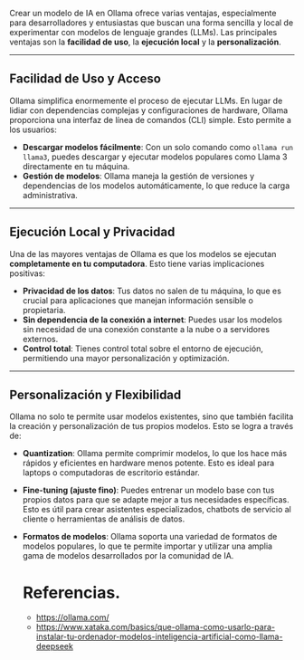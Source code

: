 Crear un modelo de IA en Ollama ofrece varias ventajas, especialmente para desarrolladores y entusiastas que buscan una forma sencilla y local de experimentar con modelos de lenguaje grandes (LLMs). Las principales ventajas son la **facilidad de uso**, la **ejecución local** y la **personalización**.

---

## Facilidad de Uso y Acceso

Ollama simplifica enormemente el proceso de ejecutar LLMs. En lugar de lidiar con dependencias complejas y configuraciones de hardware, Ollama proporciona una interfaz de línea de comandos (CLI) simple. Esto permite a los usuarios:

* **Descargar modelos fácilmente**: Con un solo comando como `ollama run llama3`, puedes descargar y ejecutar modelos populares como Llama 3 directamente en tu máquina.
* **Gestión de modelos**: Ollama maneja la gestión de versiones y dependencias de los modelos automáticamente, lo que reduce la carga administrativa.

---

## Ejecución Local y Privacidad

Una de las mayores ventajas de Ollama es que los modelos se ejecutan **completamente en tu computadora**. Esto tiene varias implicaciones positivas:

* **Privacidad de los datos**: Tus datos no salen de tu máquina, lo que es crucial para aplicaciones que manejan información sensible o propietaria.
* **Sin dependencia de la conexión a internet**: Puedes usar los modelos sin necesidad de una conexión constante a la nube o a servidores externos.
* **Control total**: Tienes control total sobre el entorno de ejecución, permitiendo una mayor personalización y optimización.

---

## Personalización y Flexibilidad

Ollama no solo te permite usar modelos existentes, sino que también facilita la creación y personalización de tus propios modelos. Esto se logra a través de:

* **Quantization**: Ollama permite comprimir modelos, lo que los hace más rápidos y eficientes en hardware menos potente. Esto es ideal para laptops o computadoras de escritorio estándar.
* **Fine-tuning (ajuste fino)**: Puedes entrenar un modelo base con tus propios datos para que se adapte mejor a tus necesidades específicas. Esto es útil para crear asistentes especializados, chatbots de servicio al cliente o herramientas de análisis de datos.

* **Formatos de modelos**: Ollama soporta una variedad de formatos de modelos populares, lo que te permite importar y utilizar una amplia gama de modelos desarrollados por la comunidad de IA.

  # Referencias.

  - https://ollama.com/
  - https://www.xataka.com/basics/que-ollama-como-usarlo-para-instalar-tu-ordenador-modelos-inteligencia-artificial-como-llama-deepseek
